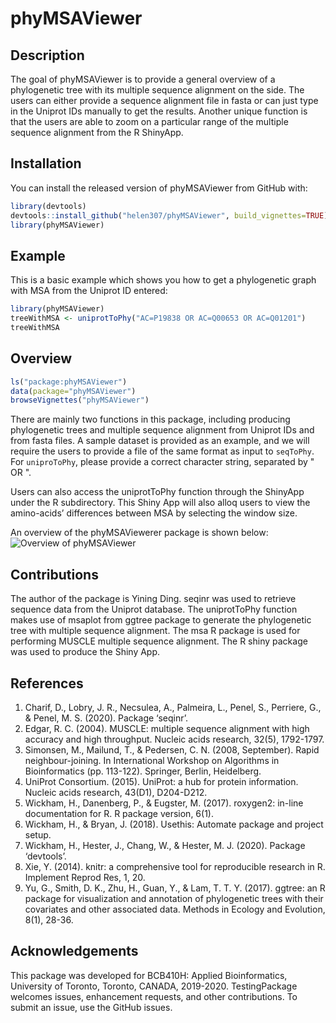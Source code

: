 
<!-- README.md is generated from README.Rmd. Please edit that file -->

# phyMSAViewer

<!-- badges: start -->

<!-- badges: end -->

## Description

The goal of phyMSAViewer is to provide a general overview of a
phylogenetic tree with its multiple sequence alignment on the side. The
users can either provide a sequence alignment file in fasta or can just
type in the Uniprot IDs manually to get the results. Another unique
function is that the users are able to zoom on a particular range of the
multiple sequence alignment from the R ShinyApp.

## Installation

You can install the released version of phyMSAViewer from GitHub with:

``` r
library(devtools)
devtools::install_github("helen307/phyMSAViewer", build_vignettes=TRUE)
library(phyMSAViewer)
```

## Example

This is a basic example which shows you how to get a phylogenetic graph
with MSA from the Uniprot ID entered:

``` r
library(phyMSAViewer)
treeWithMSA <- uniprotToPhy("AC=P19838 OR AC=Q00653 OR AC=Q01201")
treeWithMSA
```

## Overview

``` r
ls("package:phyMSAViewer")
data(package="phyMSAViewer")
browseVignettes("phyMSAViewer")
```

There are mainly two functions in this package, including producing
phylogenetic trees and multiple sequence alignment from Uniprot IDs and
from fasta files. A sample dataset is provided as an example, and we
will require the users to provide a file of the same format as input to
`seqToPhy`. For `uniproToPhy`, please provide a correct character
string, separated by " OR ".

Users can also access the uniprotToPhy function through the ShinyApp
under the R subdirectory. This Shiny App will also alloq users to view
the amino-acids’ differences between MSA by selecting the window size.

An overview of the phyMSAViewerer package is shown below: ![Overview of
phyMSAViewer](man/figures/overview.png)

## Contributions

The author of the package is Yining Ding. seqinr was used to retrieve
sequence data from the Uniprot database. The uniprotToPhy function makes
use of msaplot from ggtree package to generate the phylogenetic tree
with multiple sequence alignment. The msa R package is used for
performing MUSCLE multiple sequence alignment. The R shiny package was
used to produce the Shiny App.

## References

1.  Charif, D., Lobry, J. R., Necsulea, A., Palmeira, L., Penel, S.,
    Perriere, G., & Penel, M. S. (2020). Package ‘seqinr’.
2.  Edgar, R. C. (2004). MUSCLE: multiple sequence alignment with high
    accuracy and high throughput. Nucleic acids research, 32(5),
    1792-1797.
3.  Simonsen, M., Mailund, T., & Pedersen, C. N. (2008, September).
    Rapid neighbour-joining. In International Workshop on Algorithms in
    Bioinformatics (pp. 113-122). Springer, Berlin, Heidelberg.
4.  UniProt Consortium. (2015). UniProt: a hub for protein information.
    Nucleic acids research, 43(D1), D204-D212.
5.  Wickham, H., Danenberg, P., & Eugster, M. (2017). roxygen2: in-line
    documentation for R. R package version, 6(1).
6.  Wickham, H., & Bryan, J. (2018). Usethis: Automate package and
    project setup.
7.  Wickham, H., Hester, J., Chang, W., & Hester, M. J. (2020). Package
    ‘devtools’.
8.  Xie, Y. (2014). knitr: a comprehensive tool for reproducible
    research in R. Implement Reprod Res, 1, 20.
9.  Yu, G., Smith, D. K., Zhu, H., Guan, Y., & Lam, T. T. Y. (2017).
    ggtree: an R package for visualization and annotation of
    phylogenetic trees with their covariates and other associated data.
    Methods in Ecology and Evolution, 8(1), 28-36.

## Acknowledgements

This package was developed for BCB410H: Applied Bioinformatics,
University of Toronto, Toronto, CANADA, 2019-2020. TestingPackage
welcomes issues, enhancement requests, and other contributions. To
submit an issue, use the GitHub issues.
